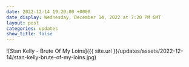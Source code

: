 ```yaml
---
date: 2022-12-14 19:20:00 +0000
date_display: Wednesday, December 14, 2022 at 7:20 PM GMT
layout: post
categories: updates
show_title: false
---
```


![Stan Kelly - Brute Of My Loins]({{ site.url }}/updates/assets/2022-12-14/stan-kelly-brute-of-my-loins.jpg)
